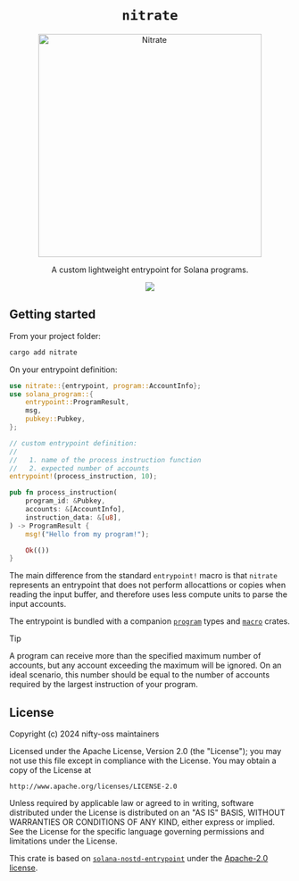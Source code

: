 <h1 align="center">
  <code>nitrate</code>
</h1>
<p align="center">
  <img width="400" alt="Nitrate" src="https://github.com/nifty-oss/nitrate/assets/729235/98c2f3cb-054b-4bbc-9c85-c89db0a7e74a" />
</p>

<p align="center">
  A custom lightweight entrypoint for Solana programs.
</p>

<p align="center">
  <a href="https://crates.io/crates/nitrate"><img src="https://img.shields.io/crates/v/nitrate?logo=rust" /></a>
</p>

## Getting started

From your project folder:

```bash
cargo add nitrate
```

On your entrypoint definition:
```rust
use nitrate::{entrypoint, program::AccountInfo};
use solana_program::{
    entrypoint::ProgramResult,
    msg,
    pubkey::Pubkey,
};

// custom entrypoint definition:
//
//   1. name of the process instruction function
//   2. expected number of accounts
entrypoint!(process_instruction, 10);

pub fn process_instruction(
    program_id: &Pubkey,
    accounts: &[AccountInfo],
    instruction_data: &[u8],
) -> ProgramResult {
    msg!("Hello from my program!");

    Ok(())
}
```

The main difference from the standard `entrypoint!` macro is that `nitrate` represents an entrypoint that does not perform allocattions or copies when reading the input buffer, and therefore uses less compute units to parse the input accounts.

The entrypoint is bundled with a companion [`program`](https://github.com/nifty-oss/nitrate/program/README.md) types and [`macro`](https://github.com/nifty-oss/nitrate/macro/README.md) crates.

> [!TIP]
> A program can receive more than the specified maximum number of accounts, but any account exceeding the maximum will be ignored. On an ideal scenario, this number should be equal to the number of accounts required by the largest instruction of your program.

## License

Copyright (c) 2024 nifty-oss maintainers

Licensed under the Apache License, Version 2.0 (the "License");
you may not use this file except in compliance with the License.
You may obtain a copy of the License at

    http://www.apache.org/licenses/LICENSE-2.0

Unless required by applicable law or agreed to in writing, software
distributed under the License is distributed on an "AS IS" BASIS,
WITHOUT WARRANTIES OR CONDITIONS OF ANY KIND, either express or implied.
See the License for the specific language governing permissions and
limitations under the License.

This crate is based on [`solana-nostd-entrypoint`](https://github.com/cavemanloverboy/solana-nostd-entrypoint/tree/main) under the [Apache-2.0 license](./LICENSE.third-party).
